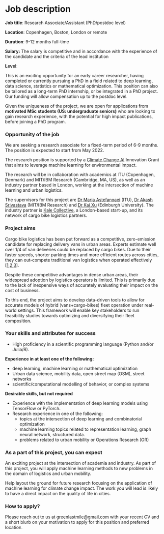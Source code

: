 # Job description

**Job title**: Research Associate/Assistant (PhD/postdoc level) 

**Location**: Copenhagen, Boston, London or remote

**Duration**: 9-12 months full-time

**Salary:** The salary is competitive and in accordance with the experience of the candidate and the criteria of the lead institution

**Level**: 

This is an exciting opportunity for an early career researcher, having completed or currently pursuing a PhD in a field related to deep learning, data science, statistics or mathematical optimization. This position can also be tailored as a long-term PhD internship, or be integrated in a PhD project. Our funding will allow compensation up to the postdoc level. 

Given the uniqueness of the project, we are open for applications from **motivated MSc students (US: undergraduate seniors)** who are looking to gain research experience, with the potential for high impact publications, before joining a PhD program.

### Opportunity of the job

We are seeking a research associate for a fixed-term period of 6-9 months. The position is expected to start from May 2022. 

The research position is supported by a [Climate Change AI](https://www.climatechange.ai/) Innovation Grant that aims to leverage machine learning for environmental impact.  

The research will be in collaboration with academics at ITU (Copenhagen, Denmark) and MIT/IBM Research (Cambridge, MA, US), as well as an industry partner based in London, working at the intersection of machine learning and urban logistics.

The supervisors for this project are [Dr Maria Astefanoaei](https://mariaast.github.io/) (ITU), [Dr Akash Srivastava](http://akashgit.github.io/) (MIT/IBM Research) and [Dr Kai Xu](https://xuk.ai/) (Edinburgh University). The industry partner is [Kale Collective](https://kalecollective.co.uk/), a London-based start-up, and its network of cargo bike logistics partners. 

### Project aims

Cargo bike logistics has been put forward as a competitive, zero-emission candidate for replacing delivery vans in urban areas. Experts estimate well over 1/4 of van deliveries could be replaced by cargo bikes. Due to their faster speeds, shorter parking times and more efficient routes across cities, they can out-compete traditional van logistics when operated effectively [[1](https://www.sciencedirect.com/science/article/pii/S2352146516000478),[2](https://www.researchgate.net/publication/357528729_Delivering_Paris_by_Cargo_Bikes_Ecological_Commitment_or_Economically_Feasible_The_Case_of_a_Parcel_Service_Company_-_TRB_2022),[3](https://static1.squarespace.com/static/5d30896202a18c0001b49180/t/61091edc3acfda2f4af7d97f/1627987694676/The+Promise+of+Low-Carbon+Freight.pdf)].

Despite these competitive advantages in dense urban areas, their widespread adoption by logistics operators is limited. This is primarily due to the lack of inexpensive ways of accurately evaluating their impact on the cost of business.

To this end, the project aims to develop data-driven tools to allow for accurate models of hybrid (vans+cargo-bikes) fleet operation under real-world settings. This framework will enable key stakeholders to run feasibility studies towards optimizing and diversifying their fleet composition.

### Your skills and attributes for success

- High proficiency in a scientific programming language (Python and/or Julia/R).

**Experience in at least one of the following:**

- deep learning, machine learning or mathematical optimization
- Urban data science, mobility data, open street map (OSM), street networks
- scientific/computational modelling of behavior, or complex systems

**Desirable skills, but not required**

- Experience with the implementation of deep learning models using TensorFlow or PyTorch.
- Research experience in one of the following:
    - topics at the intersection of deep learning and combinatorial optimization
    - machine learning topics related to representation learning, graph neural network, structured data.
    - problems related to urban mobility or Operations Research (OR)

### As a part of this project, you can expect

An exciting project at the intersection of academia and industry. As part of this project, you will apply machine learning methods to new problems in the domain of logistics and urban mobility.

Help layout the ground for future research focusing on the application of machine learning for climate change impact. The work you will lead is likely to have a direct impact on the quality of life in cities. 

### How to apply?

Please reach out to us at greenlastmile@gmail.com with your recent CV and a short blurb on your motivation to apply for this position and preferred location.
